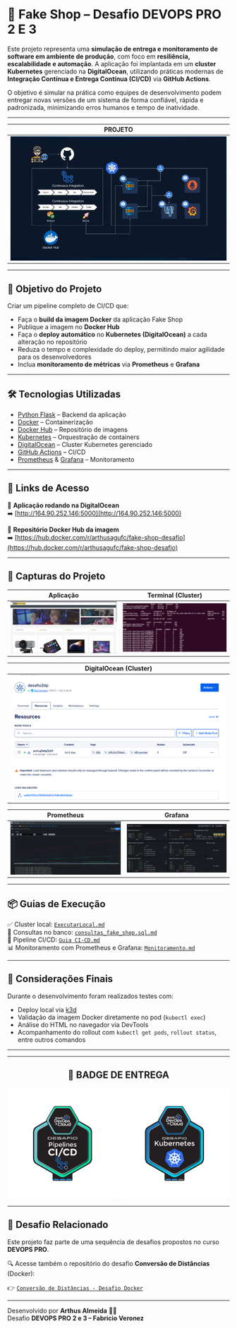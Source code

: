 # 🛒 Fake Shop – Desafio DEVOPS PRO 2 E 3

Este projeto representa uma **simulação de entrega e monitoramento de software em ambiente de produção**, com foco em **resiliência, escalabilidade e automação**. A aplicação foi implantada em um **cluster Kubernetes** gerenciado na **DigitalOcean**, utilizando práticas modernas de **Integração Contínua e Entrega Contínua (CI/CD)** via **GitHub Actions**.

O objetivo é simular na prática como equipes de desenvolvimento podem entregar novas versões de um sistema de forma confiável, rápida e padronizada, minimizando erros humanos e tempo de inatividade.

---

| PROJETO                          |
|----------------------------------|
| ![](./Guia%20da%20aplica%C3%A7%C3%A3o/projeto.png) |

---
## 🎯 Objetivo do Projeto

Criar um pipeline completo de CI/CD que:

- Faça o **build da imagem Docker** da aplicação Fake Shop  
- Publique a imagem no **Docker Hub**  
- Faça o **deploy automático** no **Kubernetes (DigitalOcean)** a cada alteração no repositório  
- Reduza o tempo e complexidade do deploy, permitindo maior agilidade para os desenvolvedores  
- Inclua **monitoramento de métricas** via **Prometheus** e **Grafana**

---

## 🛠️ Tecnologias Utilizadas

- [Python Flask](https://flask.palletsprojects.com/) – Backend da aplicação  
- [Docker](https://www.docker.com/) – Containerização  
- [Docker Hub](https://hub.docker.com/) – Repositório de imagens  
- [Kubernetes](https://kubernetes.io/) – Orquestração de containers  
- [DigitalOcean](https://www.digitalocean.com/) – Cluster Kubernetes gerenciado  
- [GitHub Actions](https://github.com/features/actions) – CI/CD  
- [Prometheus](https://prometheus.io/) & [Grafana](https://grafana.com/) – Monitoramento  

---

## 🚀 Links de Acesso

🔗 **Aplicação rodando na DigitalOcean**  
➡️ [http://164.90.252.146:5000](http://164.90.252.146:5000)

🐳 **Repositório Docker Hub da imagem**  
➡️ [https://hub.docker.com/r/arthusagufc/fake-shop-desafio](https://hub.docker.com/r/arthusagufc/fake-shop-desafio)

---

## 📸 Capturas do Projeto

| Aplicação                        | Terminal (Cluster)                   |
|----------------------------------|--------------------------------------|
| ![](./Guia%20da%20aplica%C3%A7%C3%A3o/App.png) | ![](./Guia%20da%20aplica%C3%A7%C3%A3o/Cluster.png) |

| DigitalOcean (Cluster)           |
|----------------------------------|
| ![](./Guia%20da%20aplica%C3%A7%C3%A3o/DigitalOcean.png) |

| Prometheus                       | Grafana                 |
|----------------------------------|--------------------------------------|
| ![](./Guia%20da%20aplica%C3%A7%C3%A3o/prometheus.png) | ![](./Guia%20da%20aplica%C3%A7%C3%A3o/grafana.png) |

---

## 📦 Guias de Execução

✅ Cluster local: [`ExecutarLocal.md`](./Guia%20da%20aplica%C3%A7%C3%A3o/ExecutarLocal.md)  
📄 Consultas no banco: [`consultas_fake_shop.sql.md`](./Guia%20da%20aplica%C3%A7%C3%A3o/consultas_fake_shop.sql.md)  
🚀 Pipeline CI/CD: [`Guia CI-CD.md`](./Guia%20da%20aplica%C3%A7%C3%A3o/Guia%20CI-CD.md)  
📊 Monitoramento com Prometheus e Grafana: [`Monitoramento.md`](./Guia%20da%20aplica%C3%A7%C3%A3o/Monitoramento.md)

---

## 📌 Considerações Finais

Durante o desenvolvimento foram realizados testes com:

- Deploy local via [k3d](https://k3d.io/)  
- Validação da imagem Docker diretamente no pod (`kubectl exec`)  
- Análise do HTML no navegador via DevTools  
- Acompanhamento do rollout com `kubectl get pods`, `rollout status`, entre outros comandos

---

---

<h2 align="center">🏅 BADGE DE ENTREGA </h2>

<p align="center">
  <img src="./Guia%20da%20aplica%C3%A7%C3%A3o/Desafio%20DevOps%20%26%20Cloud%20-%20Desafio%20Pipeline%20CICD%20-%202025-03-23.png" alt="Badge Pipeline CI/CD" width="250"/>
  <img src="./Guia%20da%20aplica%C3%A7%C3%A3o/Desafio%20DevOps%20%26%20Cloud%20-%20Desafio%20Kubernetes%20-%202025-03-23.png" alt="Badge Kubernetes" width="250"/>
</p>

---

## 🔗 Desafio Relacionado

Este projeto faz parte de uma sequência de desafios propostos no curso **DEVOPS PRO**.

🔍 Acesse também o repositório do desafio **Conversão de Distâncias** (Docker):

👉 [`Conversão de Distâncias - Desafio Docker`](https://github.com/ArthusAGufc/conversao-distancia)

---

Desenvolvido por **Arthus Almeida** 👨‍💻  
Desafio **DEVOPS PRO 2 e 3 – Fabricio Veronez**

